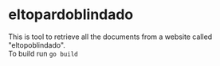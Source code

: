 # eltopardoblindado
This is tool to retrieve all the documents from a website called "eltopoblindado".  
To build run `go build`

